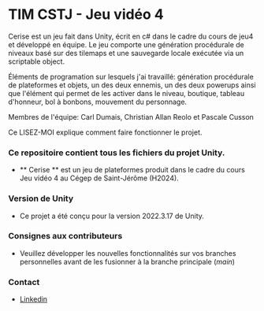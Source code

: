 # TIM CSTJ - Jeu vidéo 4 #
Cerise est un jeu fait dans Unity, écrit en c# dans le cadre du cours de jeu4 et développé en équipe. Le jeu comporte une génération procédurale de niveaux basé sur des tilemaps et une sauvegarde locale exécutée via un scriptable object.

Éléments de programation sur lesquels j'ai travaillé: génération procédurale de plateformes et objets, un des deux ennemis, un des deux powerups ainsi que l'élément qui permet de les activer dans le niveau, boutique, tableau d'honneur, bol à bonbons, mouvement du personnage.

Membres de l'équipe: Carl Dumais, Christian Allan Reolo et Pascale Cusson

Ce LISEZ-MOI explique comment faire fonctionner le projet.

### Ce repositoire contient tous les fichiers du projet Unity. ###
* ** Cerise ** est un jeu de plateformes produit dans le cadre du cours Jeu vidéo 4 au Cégep de Saint-Jérôme (H2024).

### Version de Unity ###
* Ce projet a été conçu pour la version 2022.3.17 de Unity.

### Consignes aux contributeurs ###
* Veuillez développer les nouvelles fonctionnalités sur vos branches personnelles avant de les fusionner à la branche principale (*main*)

### Contact ###
* [Linkedin](https://www.linkedin.com/in/carl-dumais/)

